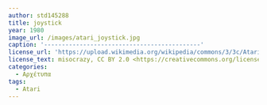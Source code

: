 ```yaml
---
author: std145288
title: joystick
year: 1980
image_url: /images/atari_joystick.jpg
caption: '--------------------------------------------'
license_url: 'https://upload.wikimedia.org/wikipedia/commons/3/3c/Atari_Joystick.jpg'
license_text: misocrazy, CC BY 2.0 <https://creativecommons.org/licenses/by/2.0>, via Wikimedia Commons
categories:
  - Αρχέτυπα 
tags:
  - Atari
---
```

